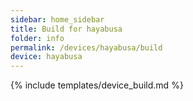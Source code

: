 ```yaml
---
sidebar: home_sidebar
title: Build for hayabusa
folder: info
permalink: /devices/hayabusa/build
device: hayabusa
---
```

{% include templates/device_build.md %}
